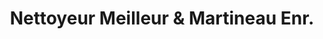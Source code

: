 ---
title: "Nettoyeur Meilleur & Martineau Enr."
url: /mont-laurier/nettoyeur-meilleur-und-martineau-enr/
shop: Wäscherei
---